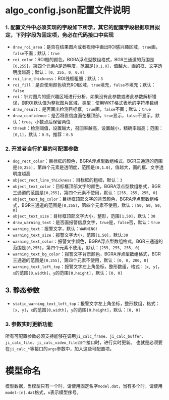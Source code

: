 # algo_config.json配置文件说明

### 1. 配置文件中必须实现的字段如下所示，其它的配置字段根据项目拟定，下列字段为固定项，务必在代码接口中实现

   - `draw_roi_area`：是否在结果图片或者视频中画出ROI感兴趣区域，`true`画，`false`不画；默认：`true`
   - `roi_color`：ROI框的颜色，BGRA浮点型数组格式，BGR三通道的范围是`[0,255]`，第四个元素A是透明度，范围是`[0,1.0]`，值越大，画的框、文字透明度越高；默认：`[0, 255, 0, 0.4]`
   - `roi_line_thickness`：ROI线框粗细；默认：`3`
   - `roi_fill`：是否使用颜色填充ROI区域，`true`填充，`false`不填充；默认：`false`
   - `roi`：针对图片的感兴趣区域进行分析，如果没有此参数或者此参数解析错误，则ROI默认值为整张图片区域，类型：使用WKT格式表示的字符串数组
   - `draw_result`：是否画出检测目标框，`true`画，`false`不画；默认：`true`
   - `draw_confidence`：是否将置信度画在框顶部，`true`显示，`false`不显示，默认：`true`，小数点后保留两位
   - `thresh`：检测阈值，设置越大，召回率越高，设置越小，精确率越高；范围：`[0,1]`，默认：`0.5`，推荐：`0.5`

### 2. 开发者自行扩展的可配置参数

   - `dog_rect_color`：目标框的颜色，BGRA浮点型数组格式，BGR三通道的范围是`[0,255]`，第四个元素是透明度，范围是`[0,1.0]`，值越大，画的框、文字透明度越高
   - `object_rect_line_thickness`：目标框的粗细，默认：`3`
   - `object_text_color`：目标框顶部文字的颜色，BGRA浮点型数组格式，BGR三通道的范围是`[0,255]`，第四个元素不使用，默认：`[255, 255, 255, 0]`
   - `object_text_bg_color`：目标框顶部文字的背景颜色，BGRA浮点型数组格式，BGR三通道的范围是`[0,255]`，第四个元素不使用，默认：`[50, 50, 50, 0]`
   - `object_text_size`：目标框顶部文字大小，整形，范围`[1,50]`，默认：`30`
   - `draw_warning_text`：是否画报警信息文字，`true`是，`false`否，默认：`true`
   - `warning_text`：报警文字，默认：`WARNING!`
   - `warning_text_size`：报警文字大小，范围`[1,50]`，默认:`30`
   - `warning_text_color`：报警文字颜色，BGRA浮点型数组格式，BGR三通道的范围是`[0,255]`，第四个元素不使用，默认：`[255, 255, 255, 0]`
   - `warning_text_bg_color`：报警文字背景颜色，BGRA浮点型数组格式，BGR三通道的范围是`[0,255]`，第四个元素不使用，默认：`[0, 0, 200, 0]`
   - `warning_text_left_top`：报警文字左上角坐标，整形数组，格式：`[x, y]`，`x`的范围`[0,width]`，`y`的范围`[0,height]`，默认：`[0, 0]`

## 3. 静态参数
   - `static_warning_text_left_top`：报警文字左上角坐标，整形数组，格式：`[x, y]`，`x`的范围`[0,width]`，`y`的范围`[0,height]`，默认：`[0, 0]`

 ### 3. 参数实时更新功能
 所有可配置参数必须支持能够在调用`ji_calc_frame`、`ji_calc_buffer`、`ji_calc_file`、`ji_calc_video_file`四个接口时，进行实时更新。
 也就是必须要在`ji_calc_*`等接口的`args`参数中，加入这些可配置项。

# 模型命名
模型数据，当模型只有一个时，请使用固定名字`model.dat`，当有多个时，请使用`model-[n].dat`格式，`n`表示模型序号。